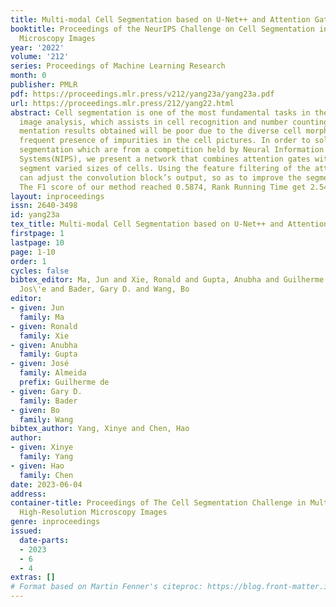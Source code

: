 ```yaml
---
title: Multi-modal Cell Segmentation based on U-Net++ and Attention Gate
booktitle: Proceedings of the NeurIPS Challenge on Cell Segmentation in Muliti-modality
  Microscopy Images
year: '2022'
volume: '212'
series: Proceedings of Machine Learning Research
month: 0
publisher: PMLR
pdf: https://proceedings.mlr.press/v212/yang23a/yang23a.pdf
url: https://proceedings.mlr.press/212/yang22.html
abstract: Cell segmentation is one of the most fundamental tasks in the areas of medical
  image analysis, which assists in cell recognition and number counting. The seg-
  mentation results obtained will be poor due to the diverse cell morphology and the
  frequent presence of impurities in the cell pictures. In order to solve the cell
  segmentation which are from a competition held by Neural Information Processing
  Systems(NIPS), we present a network that combines attention gates with U-Net++ to
  segment varied sizes of cells. Using the feature filtering of the attention gate
  can adjust the convolution block’s output, so as to improve the segmentation effect.
  The F1 score of our method reached 0.5874, Rank Running Time get 2.5431 seconds.
layout: inproceedings
issn: 2640-3498
id: yang23a
tex_title: Multi-modal Cell Segmentation based on U-Net++ and Attention Gate
firstpage: 1
lastpage: 10
page: 1-10
order: 1
cycles: false
bibtex_editor: Ma, Jun and Xie, Ronald and Gupta, Anubha and Guilherme de Almeida,
  Jos\'e and Bader, Gary D. and Wang, Bo
editor:
- given: Jun
  family: Ma
- given: Ronald
  family: Xie
- given: Anubha
  family: Gupta
- given: José
  family: Almeida
  prefix: Guilherme de
- given: Gary D.
  family: Bader
- given: Bo
  family: Wang
bibtex_author: Yang, Xinye and Chen, Hao
author:
- given: Xinye
  family: Yang
- given: Hao
  family: Chen
date: 2023-06-04
address:
container-title: Proceedings of The Cell Segmentation Challenge in Multi-modality
  High-Resolution Microscopy Images
genre: inproceedings
issued:
  date-parts:
  - 2023
  - 6
  - 4
extras: []
# Format based on Martin Fenner's citeproc: https://blog.front-matter.io/posts/citeproc-yaml-for-bibliographies/
---
```

